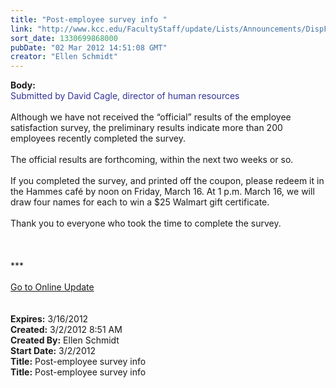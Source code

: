 ```yaml
---
title: "Post-employee survey info "
link: "http://www.kcc.edu/FacultyStaff/update/Lists/Announcements/DispForm.aspx?ID=625"
sort_date: 1330699868000
pubDate: "02 Mar 2012 14:51:08 GMT"
creator: "Ellen Schmidt"
---
```


<div><b>Body:</b> <div class="ExternalClass8E043E4CB05C43098CFD9E23F34BBF21"><div><font color="#333399">Submitted by David Cagle, director of human resources</font></div>
<div> </div>
<div>Although we have not received the “official” results of the employee satisfaction survey, the preliminary results indicate more than 200 employees recently completed the survey.  </div>
<div> </div>
<div>The official results are forthcoming, within the next two weeks or so. </div>
<div> </div>
<div>If you completed the survey, and printed off the coupon, please redeem it in the Hammes café by noon on Friday, March 16. At 1 p.m. March 16, we will draw four names for each to win a $25 Walmart gift certificate. </div>
<div> </div>
<div>Thank you to everyone who took the time to complete the survey.</div>
<div>
<div> </div>
<div> </div>
<div> </div>
<div>***</div>
<div> </div>
<div><a href="/FacultyStaff/update/Pages/dailyupdate.aspx">Go to Online Update</a></div>
<div> </div>
<div> </div></div></div></div>
<div><b>Expires:</b> 3/16/2012</div>
<div><b>Created:</b> 3/2/2012 8:51 AM</div>
<div><b>Created By:</b> Ellen Schmidt</div>
<div><b>Start Date:</b> 3/2/2012</div>
<div><b>Title:</b> Post-employee survey info </div>
</div>
<div><b>Title:</b> Post-employee survey info</div>
